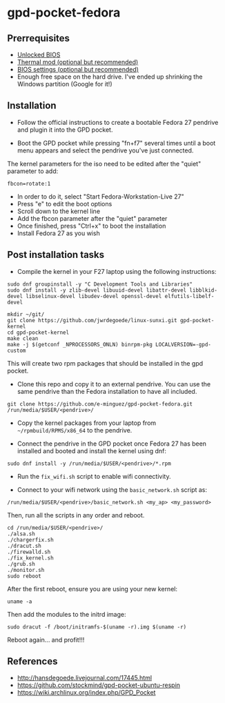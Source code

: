 # gpd-pocket-fedora

## Prerrequisites

* [Unlocked BIOS](https://www.reddit.com/r/GPDPocket/comments/6q74en/unlocked_gpd_pocket_bios/)
* [Thermal mod (optional but recommended)](https://www.reddit.com/r/GPDPocket/comments/6lbb7c/modding_gpd_pockets_cooling_now_with_pictures/)
* [BIOS settings (optional but recommended)](https://www.reddit.com/r/GPDPocket/comments/6s7zck/my_unlocked_bios_working_settings_dptf_limit/)
* Enough free space on the hard drive. I've ended up shrinking the Windows partition (Google for it!)

## Installation

* Follow the official instructions to create a bootable
Fedora 27 pendrive and plugin it into the GPD pocket.

* Boot the GPD pocket while pressing "fn+f7" several times until a boot menu
appears and select the pendrive you've just connected.

The kernel parameters for the iso need to be edited after the "quiet" parameter to add:

```
fbcon=rotate:1
```

* In order to do it, select "Start Fedora-Workstation-Live 27"
* Press "e" to edit the boot options
* Scroll down to the kernel line
* Add the fbcon parameter after the "quiet" parameter
* Once finished, press "Ctrl+x" to boot the installation
* Install Fedora 27 as you wish

## Post installation tasks

* Compile the kernel in your F27 laptop using the following instructions:

```
sudo dnf groupinstall -y "C Development Tools and Libraries"
sudo dnf install -y zlib-devel libuuid-devel libattr-devel libblkid-devel libselinux-devel libudev-devel openssl-devel elfutils-libelf-devel

mkdir ~/git/
git clone https://github.com/jwrdegoede/linux-sunxi.git gpd-pocket-kernel
cd gpd-pocket-kernel
make clean
make -j $(getconf _NPROCESSORS_ONLN) binrpm-pkg LOCALVERSION=-gpd-custom
```

This will create two rpm packages that should be installed in the gpd pocket.

* Clone this repo and copy it to an external pendrive. You can use the same
pendrive than the Fedora installation to have all included.

```
git clone https://github.com/e-minguez/gpd-pocket-fedora.git /run/media/$USER/<pendrive>/
```

* Copy the kernel packages from your laptop from `~/rpmbuild/RPMS/x86_64` to the pendrive.


* Connect the pendrive in the GPD pocket once Fedora 27 has been installed and booted and install the kernel using dnf:

```
sudo dnf install -y /run/media/$USER/<pendrive>/*.rpm
```

* Run the `fix_wifi.sh` script to enable wifi connectivity.

* Connect to your wifi network using the `basic_network.sh` script as:

```
/run/media/$USER/<pendrive>/basic_network.sh <my_ap> <my_password>
```

Then, run all the scripts in any order and reboot.

```
cd /run/media/$USER/<pendrive>/
./alsa.sh
./chargerfix.sh
./dracut.sh
./firewalld.sh
./fix_kernel.sh
./grub.sh
./monitor.sh
sudo reboot
```

After the first reboot, ensure you are using your new kernel:

```
uname -a
```

Then add the modules to the initrd image:

```
sudo dracut -f /boot/initramfs-$(uname -r).img $(uname -r)
```

Reboot again... and profit!!!

## References
* http://hansdegoede.livejournal.com/17445.html
* https://github.com/stockmind/gpd-pocket-ubuntu-respin
* https://wiki.archlinux.org/index.php/GPD_Pocket
